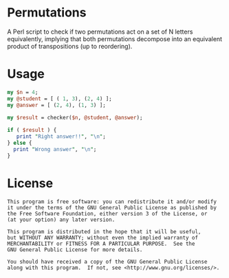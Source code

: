 Permutations
============

A Perl script to check if two permutations act on a set of N letters equivalently, implying that both permutations decompose into an equivalent product of transpositions (up to reordering).

Usage
=====

```perl
my $n = 4;
my @student = [ ( 1, 3), (2, 4) ];
my @answer = [ (2, 4), (1, 3) ];
   
my $result = checker($n, @student, @answer);

if ( $result ) {
   print "Right answer!!", "\n";
} else {
  print "Wrong answer", "\n";
}
```

License
=======

    This program is free software: you can redistribute it and/or modify
    it under the terms of the GNU General Public License as published by
    the Free Software Foundation, either version 3 of the License, or
    (at your option) any later version.

    This program is distributed in the hope that it will be useful,
    but WITHOUT ANY WARRANTY; without even the implied warranty of
    MERCHANTABILITY or FITNESS FOR A PARTICULAR PURPOSE.  See the
    GNU General Public License for more details.

    You should have received a copy of the GNU General Public License
    along with this program.  If not, see <http://www.gnu.org/licenses/>.